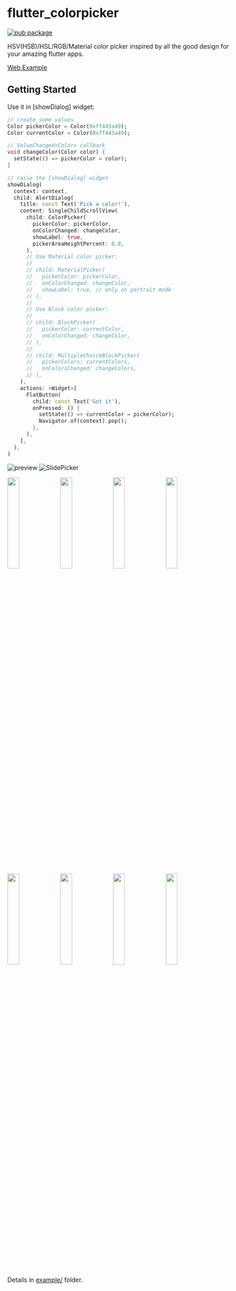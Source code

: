 # flutter_colorpicker

[![pub package](https://img.shields.io/pub/v/flutter_colorpicker.svg)](https://pub.dev/packages/flutter_colorpicker)

HSV(HSB)/HSL/RGB/Material color picker inspired by all the good design for your amazing flutter apps.

[Web Example](https://mchome.github.io/flutter_colorpicker)

## Getting Started

Use it in [showDialog] widget:

```dart
// create some values
Color pickerColor = Color(0xff443a49);
Color currentColor = Color(0xff443a49);

// ValueChanged<Color> callback
void changeColor(Color color) {
  setState(() => pickerColor = color);
}

// raise the [showDialog] widget
showDialog(
  context: context,
  child: AlertDialog(
    title: const Text('Pick a color!'),
    content: SingleChildScrollView(
      child: ColorPicker(
        pickerColor: pickerColor,
        onColorChanged: changeColor,
        showLabel: true,
        pickerAreaHeightPercent: 0.8,
      ),
      // Use Material color picker:
      //
      // child: MaterialPicker(
      //   pickerColor: pickerColor,
      //   onColorChanged: changeColor,
      //   showLabel: true, // only on portrait mode
      // ),
      //
      // Use Block color picker:
      //
      // child: BlockPicker(
      //   pickerColor: currentColor,
      //   onColorChanged: changeColor,
      // ),
      //
      // child: MultipleChoiceBlockPicker(
      //   pickerColors: currentColors,
      //   onColorsChanged: changeColors,
      // ),
    ),
    actions: <Widget>[
      FlatButton(
        child: const Text('Got it'),
        onPressed: () {
          setState(() => currentColor = pickerColor);
          Navigator.of(context).pop();
        },
      ),
    ],
  ),
)
```

![preview](https://user-images.githubusercontent.com/7392658/36585408-bb4e96a4-18b8-11e8-8c20-d4dc200e1a7c.gif)
![SlidePicker](https://user-images.githubusercontent.com/7392658/74600957-5efa3980-50d3-11ea-9458-55842927e565.png)

<!-- markdownlint-disable MD033 -->
<img src="https://user-images.githubusercontent.com/7392658/46619114-de790f80-cb53-11e8-81c8-278d4dc51606.png" width="23%">
<img src="https://user-images.githubusercontent.com/7392658/57980467-c577fb80-7a5e-11e9-85ee-033963b48162.png" width="23%">
<img src="https://user-images.githubusercontent.com/7392658/46619111-dd47e280-cb53-11e8-9701-38900857321f.png" width="23%">
<img src="https://user-images.githubusercontent.com/7392658/50912123-56fdae00-146c-11e9-8d63-be3a26a20b72.png" width="23%">
<img src="https://user-images.githubusercontent.com/7392658/46619116-df11a600-cb53-11e8-8b6b-4e495f8dbea9.png" width="23%">
<img src="https://user-images.githubusercontent.com/7392658/57980469-c6109200-7a5e-11e9-8c32-5f4ba74c88da.png" width="23%">
<img src="https://user-images.githubusercontent.com/7392658/46619112-dde07900-cb53-11e8-91d9-a4d1ee70cf3b.png" width="23%">
<img src="https://user-images.githubusercontent.com/7392658/57980462-b8f3a300-7a5e-11e9-95e4-1748b14793ae.png" width="23%">

Details in [example/](https://github.com/mchome/flutter_colorpicker/tree/master/example) folder.
